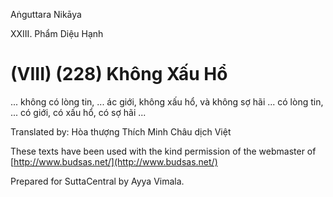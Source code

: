  

Aṅguttara Nikāya

XXIII. Phẩm Diệu Hạnh

# (VIII) (228) Không Xấu Hổ

... không có lòng tin, ... ác giới, không xấu hổ, và không sợ hãi ... có lòng tin, ... có giới, có xấu hổ, có sợ hãi ...

Translated by: Hòa thượng Thích Minh Châu dịch Việt

These texts have been used with the kind permission of the webmaster of [http://www.budsas.net/](http://www.budsas.net/)

Prepared for SuttaCentral by Ayya Vimala.